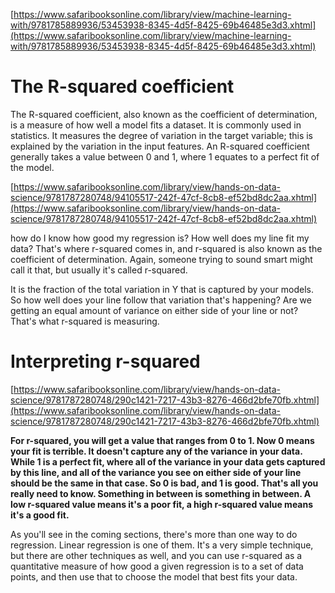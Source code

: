[https://www.safaribooksonline.com/library/view/machine-learning-with/9781785889936/53453938-8345-4d5f-8425-69b46485e3d3.xhtml](https://www.safaribooksonline.com/library/view/machine-learning-with/9781785889936/53453938-8345-4d5f-8425-69b46485e3d3.xhtml)

# The R-squared coefficient

The R-squared coefficient, also known as the coefficient of determination, is a measure of how well a model fits a dataset. It is commonly used in statistics. It measures the degree of variation in the target variable; this is explained by the variation in the input features. An R-squared coefficient generally takes a value between 0 and 1, where 1 equates to a perfect fit of the model.

[https://www.safaribooksonline.com/library/view/hands-on-data-science/9781787280748/94105517-242f-47cf-8cb8-ef52bd8dc2aa.xhtml](https://www.safaribooksonline.com/library/view/hands-on-data-science/9781787280748/94105517-242f-47cf-8cb8-ef52bd8dc2aa.xhtml)

how do I know how good my regression is? How well does my line fit my data? That's where r-squared comes in, and r-squared is also known as the coefficient of determination. Again, someone trying to sound smart might call it that, but usually it's called r-squared.

It is the fraction of the total variation in Y that is captured by your models. So how well does your line follow that variation that's happening? Are we getting an equal amount of variance on either side of your line or not? That's what r-squared is measuring.

# Interpreting r-squared

[https://www.safaribooksonline.com/library/view/hands-on-data-science/9781787280748/290c1421-7217-43b3-8276-466d2bfe70fb.xhtml](https://www.safaribooksonline.com/library/view/hands-on-data-science/9781787280748/290c1421-7217-43b3-8276-466d2bfe70fb.xhtml)

**For r-squared, you will get a value that ranges from 0 to 1. Now 0 means your fit is terrible. It doesn't capture any of the variance in your data. While 1 is a perfect fit, where all of the variance in your data gets captured by this line, and all of the variance you see on either side of your line should be the same in that case. So 0 is bad, and 1 is good. That's all you really need to know. Something in between is something in between. A low r-squared value means it's a poor fit, a high r-squared value means it's a good fit.**

As you'll see in the coming sections, there's more than one way to do regression. Linear regression is one of them. It's a very simple technique, but there are other techniques as well, and you can use r-squared as a quantitative measure of how good a given regression is to a set of data points, and then use that to choose the model that best fits your data.

